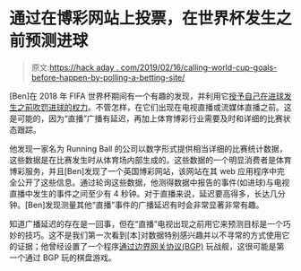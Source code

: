 # 通过在博彩网站上投票，在世界杯发生之前预测进球

> 原文:[https://hack aday . com/2019/02/16/calling-world-cup-goals-before-happen-by-polling-a-betting-site/](https://hackaday.com/2019/02/16/calling-world-cup-goals-before-they-happen-by-polling-a-betting-site/)

[Ben]在 2018 年 FIFA 世界杯期间有一个有趣的发现，并利用它[授予自己在进球发生之前吹罚进球的权力](https://blog.benjojo.co.uk/post/beating-the-broadcast-delay-world-cup)。不管怎样，在它们出现在电视直播或流媒体直播之前。这是可能的，因为“直播”广播有延迟，再加上体育博彩行业需要及时和详细的比赛状态跟踪。

他发现一家名为 Running Ball 的公司以数字形式提供相当详细的比赛统计数据，这些数据是在比赛发生时从体育场内部生成的。这些数据的一个明显消费者是体育博彩服务，并且[Ben]发现了一个英国博彩网站，该网站在其 web 应用程序中完全公开了这些信息。通过轮询这些数据，他测得数据中报告的事件(如进球)与电视直播中发生的事件之间至少有 4 秒钟。对于直播来说，延迟要高得多，长达几分钟。[Ben]发现测量其他“直播”事件的广播延迟有时会非常显著非常有趣。

知道广播延迟的存在是一回事，但在“直播”电视出现之前用它来预测目标是一个巧妙的技巧。这不是我们第一次看到[本]对数据特别感兴趣并以不寻常的方式使用它的证据；他曾经设置了一个程序[通过边界网关协议(BGP)](https://hackaday.com/2018/06/07/battleships-over-bgp/) 玩战舰，这很可能是第一个通过 BGP 玩的棋盘游戏。